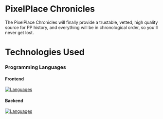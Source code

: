 # PixelPlace Chronicles
The PixelPlace Chronicles will finally provide a trustable, vetted, high quality source for PP history, and everything will be in chronological order, so you'll never get lost.

# Technologies Used
### Programming Languages
#### Frontend
[![Languages](https://skillicons.dev/icons?i=html,css,js)](https://skillicons.dev)
#### Backend
[![Languages](https://skillicons.dev/icons?i=python,fastapi,sqlite)](https://skillicons.dev)

